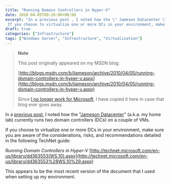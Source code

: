 ```yaml
---
title: "Running Domain Controllers in Hyper-V"
date: 2010-04-05T09:29:00+08:00
excerpt: "In a previous post , I noted how the \" Jameson Datacenter \" (a.k.a. my home lab) currently runs two domain controllers (DCs) on a couple of VMs. 
 If you choose to virtualize one or more DCs in your environment, make sure you are aware of the considerations..."
draft: true
categories: ["Infrastructure"]
tags: ["Windows Server", "Infrastructure", "Virtualization"]
---
```


> **Note**
> 
> This post originally appeared on my MSDN blog:  
>   
> 
> [http://blogs.msdn.com/b/jjameson/archive/2010/04/05/running-domain-controllers-in-hyper-v.aspx](http://blogs.msdn.com/b/jjameson/archive/2010/04/05/running-domain-controllers-in-hyper-v.aspx)
> 
> Since [I no longer work for Microsoft](/blog/jjameson/archive/2011/09/02/last-day-with-microsoft.aspx), I have copied it here in case that blog ever goes away.


In a [previous post](/blog/jjameson/archive/2008/11/05/server-core-installation-accessing-windows-in-notification-period.aspx), I noted how the "[Jameson Datacenter](/blog/jjameson/archive/2009/09/14/the-jameson-datacenter.aspx)" (a.k.a. my home lab) currently runs two domain controllers (DCs) on a couple of VMs.

If you choose to virtualize one or more DCs in your environment, make sure you are aware of the considerations, risks, and recommendations detailed in the following TechNet guide:

<cite>Running Domain Controllers in Hyper-V</cite>
[http://technet.microsoft.com/en-us/library/dd363553(WS.10).aspx](http://technet.microsoft.com/en-us/library/dd363553%28WS.10%29.aspx)


This appears to be the most recent version of the document that I used when setting up my environment.

